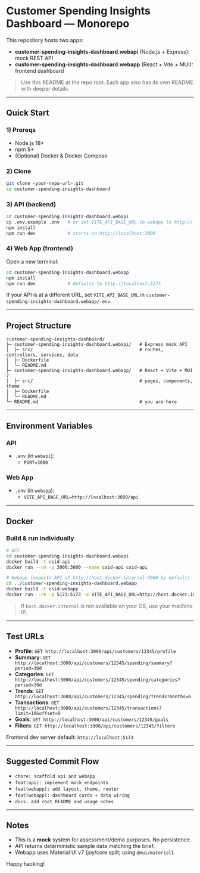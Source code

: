 # Customer Spending Insights Dashboard — Monorepo

This repository hosts two apps:

- **customer-spending-insights-dashboard.webapi** (Node.js + Express): mock REST API
- **customer-spending-insights-dashboard.webapp** (React + Vite + MUI): frontend dashboard

> Use this README at the repo root. Each app also has its own README with deeper details.

---

## Quick Start

### 1) Prereqs
- Node.js 18+
- npm 9+
- (Optional) Docker & Docker Compose

### 2) Clone
```bash
git clone <your-repo-url>.git
cd customer-spending-insights-dashboard
```

### 3) API (backend)
```bash
cd customer-spending-insights-dashboard.webapi
cp .env.example .env   # or set VITE_API_BASE_URL in webapp to http://localhost:3000/api
npm install
npm run dev            # starts on http://localhost:3000
```

### 4) Web App (frontend)
Open a new terminal:
```bash
cd customer-spending-insights-dashboard.webapp
npm install
npm run dev            # defaults to http://localhost:5173
```
If your API is at a different URL, set `VITE_API_BASE_URL` in `customer-spending-insights-dashboard.webapp/.env`.

---

## Project Structure
```
customer-spending-insights-dashboard/
├─ customer-spending-insights-dashboard.webapi/   # Express mock API
│  ├─ src/                                        # routes, controllers, services, data
│  ├─ Dockerfile
│  └─ README.md
├─ customer-spending-insights-dashboard.webapp/   # React + Vite + MUI 7
│  ├─ src/                                        # pages, components, theme
│  ├─ Dockerfile
│  └─ README.md
└─ README.md                                      # you are here
```

---

## Environment Variables

### API
- `.env` (in `webapi`):
  - `PORT=3000`

### Web App
- `.env` (in `webapp`):
  - `VITE_API_BASE_URL=http://localhost:3000/api`

---

## Docker

### Build & run individually
```bash
# API
cd customer-spending-insights-dashboard.webapi
docker build -t csid-api .
docker run --rm -p 3000:3000 --name csid-api csid-api

# Webapp (expects API at http://host.docker.internal:3000 by default)
cd ../customer-spending-insights-dashboard.webapp
docker build -t csid-webapp .
docker run --rm -p 5173:5173 -e VITE_API_BASE_URL=http://host.docker.internal:3000/api --name csid-webapp csid-webapp
```

> If `host.docker.internal` is not available on your OS, use your machine IP.

---

## Test URLs

- **Profile**: `GET http://localhost:3000/api/customers/12345/profile`
- **Summary**: `GET http://localhost:3000/api/customers/12345/spending/summary?period=30d`
- **Categories**: `GET http://localhost:3000/api/customers/12345/spending/categories?period=30d`
- **Trends**: `GET http://localhost:3000/api/customers/12345/spending/trends?months=6`
- **Transactions**: `GET http://localhost:3000/api/customers/12345/transactions?limit=10&offset=0`
- **Goals**: `GET http://localhost:3000/api/customers/12345/goals`
- **Filters**: `GET http://localhost:3000/api/customers/12345/filters`

Frontend dev server default: `http://localhost:5173`

---

## Suggested Commit Flow

- `chore: scaffold api and webapp`
- `feat(api): implement mock endpoints`
- `feat(webapp): add layout, theme, router`
- `feat(webapp): dashboard cards + data wiring`
- `docs: add root README and usage notes`

---

## Notes

- This is a **mock** system for assessment/demo purposes. No persistence.
- API returns deterministic sample data matching the brief.
- Webapp uses Material UI v7 (joy/core split; using `@mui/material`).

Happy hacking!
